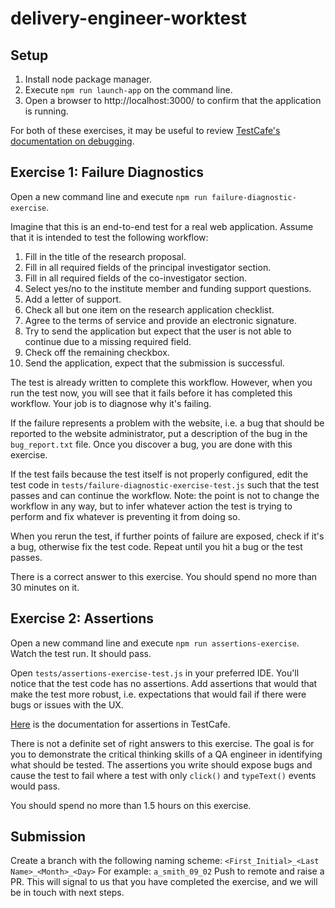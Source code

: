 # delivery-engineer-worktest

## Setup

1. Install node package manager.
2. Execute `npm run launch-app` on the command line.
3. Open a browser to http://localhost:3000/ to confirm that the application is running.

For both of these exercises, it may be useful to review [TestCafe's documentation on debugging](https://devexpress.github.io/testcafe/documentation/test-api/debugging.html).

## Exercise 1: Failure Diagnostics

Open a new command line and execute `npm run failure-diagnostic-exercise`.

Imagine that this is an end-to-end test for a real web application. Assume that it is intended to test the following workflow:

1. Fill in the title of the research proposal.
2. Fill in all required fields of the principal investigator section.
3. Fill in all required fields of the co-investigator section.
4. Select yes/no to the institute member and funding support questions.
5. Add a letter of support.
6. Check all but one item on the research application checklist.
7. Agree to the terms of service and provide an electronic signature.
8. Try to send the application but expect that the user is not able to continue due to a missing required field.
9. Check off the remaining checkbox.
10. Send the application, expect that the submission is successful.

The test is already written to complete this workflow. However, when you run the test now, you will see that it fails before it has completed this workflow. Your job is to diagnose why it's failing.

If the failure represents a problem with the website, i.e. a bug that should be reported to the website administrator, put a description of the bug in the `bug_report.txt` file. Once you discover a bug, you are done with this exercise. 

If the test fails because the test itself is not properly configured, edit the test code in `tests/failure-diagnostic-exercise-test.js` such that the test passes and can continue the workflow. Note: the point is not to change the workflow in any way, but to infer whatever action the test is trying to perform and fix whatever is preventing it from doing so.

When you rerun the test, if further points of failure are exposed, check if it's a bug, otherwise fix the test code. Repeat until you hit a bug or the test passes. 

There is a correct answer to this exercise. You should spend no more than 30 minutes on it.

## Exercise 2: Assertions

Open a new command line and execute `npm run assertions-exercise`. Watch the test run. It should pass.

Open `tests/assertions-exercise-test.js` in your preferred IDE. You'll notice that the test code has no assertions. Add assertions that would that make the test more robust, i.e. expectations that would fail if there were bugs or issues with the UX.

[Here](https://devexpress.github.io/testcafe/documentation/test-api/assertions/) is the documentation for assertions in TestCafe.

There is not a definite set of right answers to this exercise. The goal is for you to demonstrate the critical thinking skills of a QA engineer in identifying what should be tested. The assertions you write should expose bugs and cause the test to fail where a test with only `click()` and `typeText()` events would pass. 

You should spend no more than 1.5 hours on this exercise. 

## Submission

Create a branch with the following naming scheme: `<First_Initial>_<Last Name>_<Month>_<Day>`
For example: `a_smith_09_02`
Push to remote and raise a PR. This will signal to us that you have completed the exercise, and we will be in touch with next steps.
